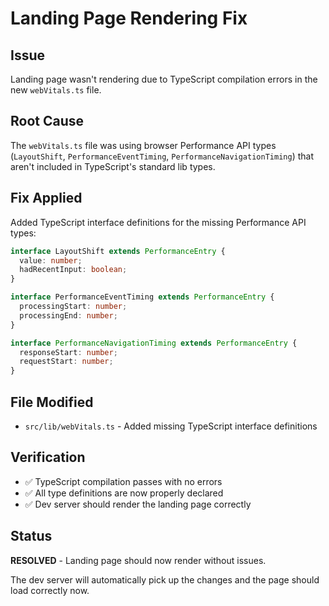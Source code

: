 # Landing Page Rendering Fix

## Issue
Landing page wasn't rendering due to TypeScript compilation errors in the new `webVitals.ts` file.

## Root Cause
The `webVitals.ts` file was using browser Performance API types (`LayoutShift`, `PerformanceEventTiming`, `PerformanceNavigationTiming`) that aren't included in TypeScript's standard lib types.

## Fix Applied
Added TypeScript interface definitions for the missing Performance API types:

```typescript
interface LayoutShift extends PerformanceEntry {
  value: number;
  hadRecentInput: boolean;
}

interface PerformanceEventTiming extends PerformanceEntry {
  processingStart: number;
  processingEnd: number;
}

interface PerformanceNavigationTiming extends PerformanceEntry {
  responseStart: number;
  requestStart: number;
}
```

## File Modified
- `src/lib/webVitals.ts` - Added missing TypeScript interface definitions

## Verification
- ✅ TypeScript compilation passes with no errors
- ✅ All type definitions are now properly declared
- ✅ Dev server should render the landing page correctly

## Status
**RESOLVED** - Landing page should now render without issues.

The dev server will automatically pick up the changes and the page should load correctly now.
